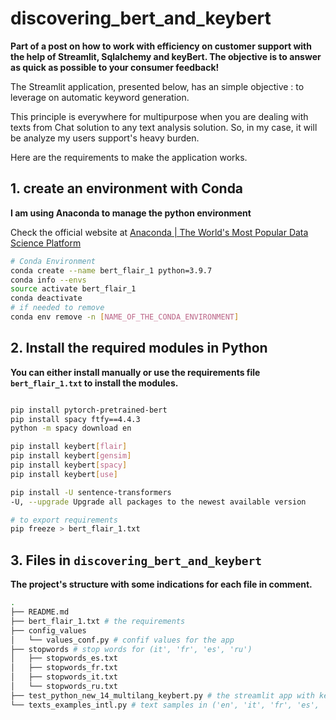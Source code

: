 # discovering_bert_and_keybert


**Part of a post on how to work with efficiency on customer support with the help of Streamlit, Sqlalchemy and keyBert. The objective is to answer as quick as possible to your consumer feedback!**



The Streamlit application, presented below, has an simple objective : to leverage on automatic keyword generation. 


This principle is everywhere for multipurpose when you are dealing with texts from Chat solution to any text analysis solution. So, in my case, it will be analyze my users support's heavy burden.


Here are the requirements to make the application works.


## 1. create an environment with Conda
**I am using Anaconda to manage the python environment**

Check the official website at [Anaconda | The World&#039;s Most Popular Data Science Platform](https://www.anaconda.com/)



```bash
# Conda Environment
conda create --name bert_flair_1 python=3.9.7
conda info --envs
source activate bert_flair_1
conda deactivate
# if needed to remove
conda env remove -n [NAME_OF_THE_CONDA_ENVIRONMENT]

```


## 2. Install the required modules in Python

**You can either install manually or use the requirements file `bert_flair_1.txt` to install the modules.**

```bash

pip install pytorch-pretrained-bert
pip install spacy ftfy==4.4.3
python -m spacy download en

pip install keybert[flair]
pip install keybert[gensim]
pip install keybert[spacy]
pip install keybert[use]

pip install -U sentence-transformers
-U, --upgrade Upgrade all packages to the newest available version

# to export requirements
pip freeze > bert_flair_1.txt

```

## 3. Files in `discovering_bert_and_keybert`
**The project's structure with some indications for each file in comment.**

```bash
.
├── README.md
├── bert_flair_1.txt # the requirements
├── config_values
│   └── values_conf.py # confif values for the app
├── stopwords # stop words for (it', 'fr', 'es', 'ru')
│   ├── stopwords_es.txt
│   ├── stopwords_fr.txt
│   ├── stopwords_it.txt
│   └── stopwords_ru.txt
├── test_python_new_14_multilang_keybert.py # the streamlit app with keyBERT
└── texts_examples_intl.py # text samples in ('en', 'it', 'fr', 'es', 'ru')

```


